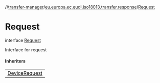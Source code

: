 //[transfer-manager](../../../index.md)/[eu.europa.ec.eudi.iso18013.transfer.response](../index.md)/[Request](index.md)

# Request

interface [Request](index.md)

Interface for request

#### Inheritors

|                                                                                                     |
|-----------------------------------------------------------------------------------------------------|
| [DeviceRequest](../../eu.europa.ec.eudi.iso18013.transfer.response.device/-device-request/index.md) |
